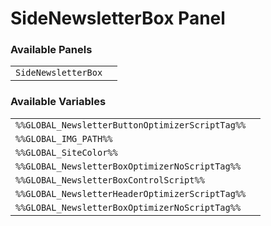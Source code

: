 # SideNewsletterBox Panel

### Available Panels
|||
|---|---|
| `SideNewsletterBox` |

### Available Variables
|||
|---|---|
| `%%GLOBAL_NewsletterButtonOptimizerScriptTag%%` |
| `%%GLOBAL_IMG_PATH%%` |
| `%%GLOBAL_SiteColor%%` |
| `%%GLOBAL_NewsletterBoxOptimizerNoScriptTag%%` |
| `%%GLOBAL_NewsletterBoxControlScript%%` |
| `%%GLOBAL_NewsletterHeaderOptimizerScriptTag%%` |
| `%%GLOBAL_NewsletterBoxOptimizerNoScriptTag%%` |
